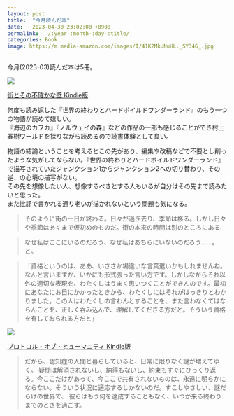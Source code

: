 ```yaml
---
layout: post
title:  "今月読んだ本"
date:   2023-04-30 23:02:00 +0900
permalink:   /:year-:month-:day-:title/
categories: Book
image: https://m.media-amazon.com/images/I/41K2MkuNuHL._SY346_.jpg
---
```

今月(2023-03)読んだ本は5冊。  

<p><a href="https://www.amazon.co.jp/dp/B0BTGK1HHS?&linkCode=li2&tag=peipeipe-22&linkId=f8be0dcbf2208da4584ac1a754b909bf&language=ja_JP&ref_=as_li_ss_il" target="_blank" rel="nofollow"><img border="0" src="//ws-fe.amazon-adsystem.com/widgets/q?_encoding=UTF8&ASIN=B0BTGK1HHS&Format= _SL250_&ID=AsinImage&MarketPlace=JP&ServiceVersion=20070822&WS=1&tag=peipeipe-22&language=ja_JP" ></a><img src="https://ir-jp.amazon-adsystem.com/e/ir?t=peipeipe-22&language=ja_JP&l=li2&o=9&a=B0BTGK1HHS" width="1" height="1" border="0" alt="" style="border:none !important; margin:0px !important;" /></p> <p><a href="https://www.amazon.co.jp/dp/B0BTGK1HHS?&linkCode=li2&tag=peipeipe-22&linkId=f8be0dcbf2208da4584ac1a754b909bf&language=ja_JP&ref_=as_li_ss_il" target="_blank" rel="nofollow">街とその不確かな壁 Kindle版</a></p>
  
何度も読み返した『世界の終わりとハードボイルドワンダーランド』のもう一つの物語が読めて嬉しい。  
『海辺のカフカ』『ノルウェイの森』などの作品の一部も感じることができ村上春樹ワールドを探りながら読めるので読書体験として良い。  
  
物語の結論ということを考えるとこの先があり、編集や改稿などで不要とし削ったような気がしてならない。『世界の終わりとハードボイルドワンダーランド』で描写されていたジャンクション1からジャンクション2への切り替わり、その逆、の心境の描写がない。  
その先を想像したい人、想像するべきとする人もいるが自分はその先まで読みたいと思った。  
また批評で書かれる通り老いが描かれないという問題も気になる。

>そのように街の一日が終わる。日々が過ぎ去り、季節は移る。しかし日々や季節はあくまで仮初めのものだ。街の本来の時間は別のところにある.

>なぜ私はここにいるのだろう、なぜ私はあちらにいないのだろう……。と。

>「資格というのは、ああ、いささか場違いな言葉遣いかもしれませんね。なんと言いますか、いかにも形式張った言い方です。しかしながらそれ以外の適切な表現を、わたくしはうまく思いつくことができんのです。最初にあなたにお目にかかったときから、わたくしにはそれがはっきりとわかりました。この人はわたくしの言わんとすることを、また言わなくてはならんことを、正しく呑み込んで、理解してくださる方だと。そういう資格を有しておられる方だと」
  
<p><a href="https://www.amazon.co.jp/dp/B0BHVTP2MH?&linkCode=li2&tag=peipeipe-22&linkId=81377ab92f9c333a5acee71f73bc2607&language=ja_JP&ref_=as_li_ss_il" target="_blank" rel="nofollow"><img border="0" src="//ws-fe.amazon-adsystem.com/widgets/q?_encoding=UTF8&ASIN=B0BHVTP2MH&Format= _SL250_&ID=AsinImage&MarketPlace=JP&ServiceVersion=20070822&WS=1&tag=peipeipe-22&language=ja_JP" ></a><img src="https://ir-jp.amazon-adsystem.com/e/ir?t=peipeipe-22&language=ja_JP&l=li2&o=9&a=B0BHVTP2MH" width="1" height="1" border="0" alt="" style="border:none !important; margin:0px !important;" /></p> <p><a href="https://www.amazon.co.jp/dp/B0BHVTP2MH?&linkCode=li2&tag=peipeipe-22&linkId=81377ab92f9c333a5acee71f73bc2607&language=ja_JP&ref_=as_li_ss_il" target="_blank" rel="nofollow">プロトコル・オブ・ヒューマニティ Kindle版</a></p>

> だから、認知症の人間と暮らしていると、日常に限りなく謎が増えてゆく。 疑問は解消されないし、納得もないし、約束もすぐにひっくり返る。今ここだけがあって、今ここで共有されないものは、永遠に明らかにならない。そういう状況に適応するしかないのだ。すこしやさしい、謎だらけの世界で、 彼らはもう何を達成することもなく、いつか来る終わりまでのときを過ごす。
